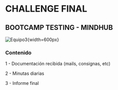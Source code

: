 #  CHALLENGE FINAL 
## BOOTCAMP TESTING - MINDHUB

![Equipo3](https://github.com/mnzarria/challenge-final-mindhub/blob/main/Documentacion%20elaborada/Imagenes/Fondo%20pantalla%20presentacion.png){width=600px}
### Contenido
1 - Documentación recibida (mails, consignas, etc)


2 - Minutas diarias


3 - Informe final
